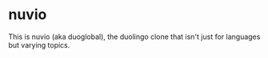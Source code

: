 # nuvio
This is nuvio (aka duoglobal), the duolingo clone that isn't just for languages but varying topics. 
